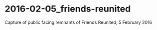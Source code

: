 # 2016-02-05_friends-reunited
Capture of public facing remnants of Friends Reunited, 5 February 2016
